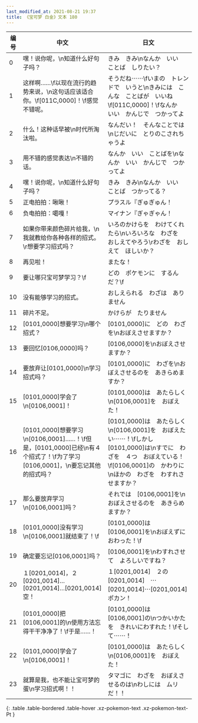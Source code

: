 ```yaml
---
last_modified_at: 2021-08-21 19:37
title: 《宝可梦 白金》文本 180
---
```

| 编号 | 中文 | 日文 |
| ---- | ---- | ---- |
| 0 | 嘿！说你呢，\n知道什么好句子吗？ | きみ　きみ\nなんか　いい　ことば　しりたい？ |
| 1 | 这样啊……\f以现在流行的趋势来说，\n这句话应该适合你。\f[011C,0000]！\f感觉不错呢。 | そうだね⋯⋯\fいまの　トレンドで　いうと\nきみには　こんな　ことばが　いいね\f[011C,0000]！\fなんか　いい　かんじで　つかってよ |
| 2 | 什么！这种话早被\n时代所淘汰啦。 | なんだい！　そんなことでは\nじだいに　とりのこされちゃうよ |
| 3 | 用不错的感觉表达\n不错的话。 | なんか　いい　ことばを\nなんか　いい　かんじで　つかってよ |
| 4 | 嘿！说你呢，\n知道什么好句子吗？ | きみ　きみ\nなんか　いい　ことば　つかってる？ |
| 5 | 正电拍拍：啾啾！ | プラスル『ぎゅぎゅん！ |
| 6 | 负电拍拍：噶嘎！ | マイナン『ぎゃぎゃん！ |
| 7 | 如果你带来颜色碎片给我，\n我就教给你各种各样的招式。\r想要学习招式吗？ | いろのかけらを　わけてくれたら\nいろいろな　わざを　おしえてやろう\rわざを　おしえて　ほしいか？ |
| 8 | 再见啦！ | またな！ |
| 9 | 要让哪只宝可梦学习？\f | どの　ポケモンに　するんだ？\f |
| 10 | 没有能够学习的招式。 | おしえられる　わざは　ありません |
| 11 | 碎片不足。 | かけらが　たりません |
| 12 | [0101,0000]想要学习\n哪个招式？ | [0101,0000]に　どの　わざを\nおぼえさせますか？ |
| 13 | 要回忆[0106,0000]吗？ | [0106,0000]を\nおぼえさせますか？ |
| 14 | 要放弃让[0101,0000]\n学习招式吗？ | [0101,0000]に　わざを\nおぼえさせるのを　あきらめますか？ |
| 15 | [0101,0000]学会了\n[0106,0001]！ | [0101,0000]は　あたらしく\n[0106,0001]を　おぼえた！ |
| 16 | [0101,0000]想要学习\n[0106,0001]……！\f但是，[0101,0000]已经\n有４个招式了！\f为了学习[0106,0001]，\n要忘记其他的招式吗？ | [0101,0000]は　あたらしく\n[0106,0001]を　おぼえたい⋯⋯！\fしかし　[0101,0000]は\nすでに　わざを　４つ　おぼえている！\f[0106,0001]の　かわりに\nほかの　わざを　わすれさせますか？ |
| 17 | 那么要放弃学习\n[0106,0001]吗？ | それでは　[0106,0001]を\nおぼえさせるのを　あきらめますか？ |
| 18 | [0101,0000]没有学习\n[0106,0001]就结束了！\f | [0101,0000]は　[0106,0001]を\nおぼえずに　おわった！\f |
| 19 | 确定要忘记[0106,0001]吗？ | [0106,0001]を\nわすれさせて　よろしいですね？ |
| 20 | １[0201,0014]，２[0201,0014]…[0201,0014]…[0201,0014]空！ | １[0201,0014]　２の[0201,0014]　⋯[0201,0014]⋯[0201,0014]　ポカン！ |
| 21 | [0101,0000]把[0106,0001]的\n使用方法忘得干干净净了！\f于是……！ | [0101,0000]は　[0106,0001]の\nつかいかたを　きれいにわすれた！\fそして⋯⋯！ |
| 22 | [0101,0000]学会了\n[0106,0001]！ | [0101,0000]は　あたらしく\n[0106,0001]を　おぼえた！ |
| 23 | 就算是我，也不能让宝可梦的蛋\n学习招式啊！！ | タマゴに　わざを　おぼえさせるのは\nわしには　ムリ　だ！！ |
{: .table .table-bordered .table-hover .xz-pokemon-text .xz-pokemon-text-Pt }